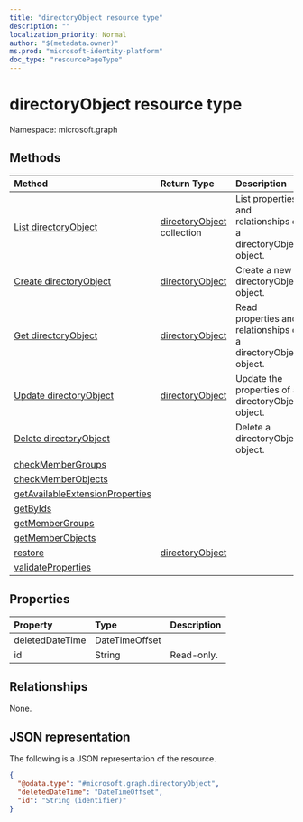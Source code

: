 ```yaml
---
title: "directoryObject resource type"
description: ""
localization_priority: Normal
author: "$(metadata.owner)"
ms.prod: "microsoft-identity-platform"
doc_type: "resourcePageType"
---
```


# directoryObject resource type

Namespace: microsoft.graph

## Methods

| Method                                                                                       | Return Type                                         | Description                                                    |
| :------------------------------------------------------------------------------------------- | :-------------------------------------------------- | :------------------------------------------------------------- |
| [List directoryObject](../api/directoryobject-list.md)                                       | [directoryObject](directoryObject.md) collection    | List properties and relationships of a directoryObject object. |
| [Create directoryObject](../api/directoryobject-create.md)                                   | [directoryObject](directoryObject.md)               | Create a new directoryObject object.                           |
| [Get directoryObject](../api/directoryobject-get.md)                                         | [directoryObject](directoryObject.md)               | Read properties and relationships of a directoryObject object. |
| [Update directoryObject](../api/directoryobject-update.md)                                   | [directoryObject](directoryObject.md)               | Update the properties of a directoryObject object.             |
| [Delete directoryObject](../api/directoryobject-delete.md)                                   |                                                     | Delete a directoryObject object.                               |
| [checkMemberGroups](../api/directoryobject-checkMemberGroups.md)                             |                                                     |                                                                |
| [checkMemberObjects](../api/directoryobject-checkMemberObjects.md)                           |                                                     |                                                                |
| [getAvailableExtensionProperties](../api/directoryobject-getAvailableExtensionProperties.md) |                                                     |                                                                |
| [getByIds](../api/directoryobject-getByIds.md)                                               |                                                     |                                                                |
| [getMemberGroups](../api/directoryobject-getMemberGroups.md)                                 |                                                     |                                                                |
| [getMemberObjects](../api/directoryobject-getMemberObjects.md)                               |                                                     |                                                                |
| [restore](../api/directoryobject-restore.md)                                                 | [directoryObject](../resources/-directoryobject.md) |                                                                |
| [validateProperties](../api/directoryobject-validateProperties.md)                           |                                                     |                                                                |

## Properties

| Property        | Type           | Description |
| :-------------- | :------------- | :---------- |
| deletedDateTime | DateTimeOffset |             |
| id              | String         | Read-only.  |

## Relationships

None.

## JSON representation

The following is a JSON representation of the resource.

<!-- {
  "blockType": "resource",
  "keyProperty": "id",
  "@odata.type": "microsoft.graph.directoryObject",
  "baseType": "microsoft.graph.entity",
  "openType": True
}
-->

```json
{
  "@odata.type": "#microsoft.graph.directoryObject",
  "deletedDateTime": "DateTimeOffset",
  "id": "String (identifier)"
}
```
